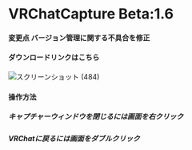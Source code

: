 # VRChatCapture Beta:1.6  
#### 変更点 バージョン管理に関する不具合を修正
#### ダウンロードリンクはこちら　
![スクリーンショット (484)](https://user-images.githubusercontent.com/51302983/89489187-da1bed00-d7e4-11ea-97cf-8f16d08816aa.png)　　
#### 操作方法  
##### キャプチャーウィンドウを閉じるには画面を右クリック  
##### VRChatに戻るには画面をダブルクリック
